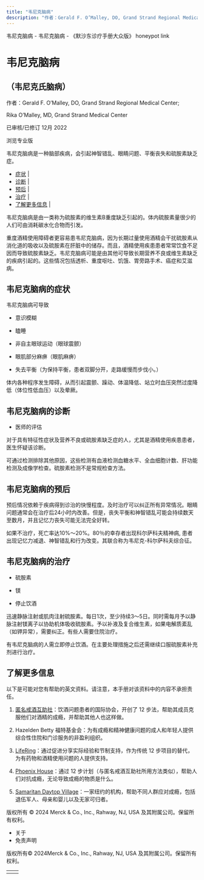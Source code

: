 ```yaml
---
title: "韦尼克脑病"
description: "作者：Gerald F. O’Malley, DO, Grand Strand Regional Medical Center;"
---
```


﻿韦尼克脑病 \- 韦尼克脑病 \- 《默沙东诊疗手册大众版》 honeypot link

# 韦尼克脑病

## （韦尼克氏脑病）

作者：Gerald F. O’Malley, DO, Grand Strand Regional Medical Center;

Rika O’Malley, MD, Grand Strand Medical Center

已审核/已修订 12月 2022

浏览专业版

韦尼克脑病是一种脑部疾病，会引起神智错乱、眼睛问题、平衡丧失和硫胺素缺乏症。

- [症状](#症状_v35322240_zh) \|
- [诊断](#诊断_v35322256_zh) \|
- [预后](#预后_v35322263_zh) \|
- [治疗](#治疗_v35322268_zh) \|
- [了解更多信息](#了解更多信息_v35322279_zh) \|

韦尼克脑病是由一类称为硫胺素的维生素B重度缺乏引起的。体内硫胺素量很少的人们可由消耗碳水化合物而引发。

重度酒精使用障碍者更容易患韦尼克脑病，因为长期过量使用酒精会干扰硫胺素从消化道的吸收以及硫胺素在肝脏中的储存。而且，酒精使用疾患患者常常饮食不足因而导致硫胺素缺乏。韦尼克脑病可能是由其他可导致长期营养不良或维生素缺乏的疾病引起的。这些情况包括透析、重度呕吐、饥饿、胃旁路手术、癌症和艾滋病。

## 韦尼克脑病的症状

韦尼克脑病可导致

- 意识模糊

- 瞌睡

- 非自主眼球运动（眼球震颤）

- 眼肌部分麻痹（眼肌麻痹）

- 失去平衡（为保持平衡，患者双脚分开，走路缓慢而步伐小。）


体内各种程序发生障碍，从而引起震颤、躁动、体温降低、站立时血压突然过度降低（体位性低血压）以及晕厥。

## 韦尼克脑病的诊断

- 医师的评估


对于具有特征性症状及营养不良或硫胺素缺乏症的人，尤其是酒精使用疾患患者，医生怀疑该诊断。

可通过检测排除其他原因，这些检测有血液检测血糖水平、全血细胞计数、肝功能检测及成像学检查。硫胺素检测不是常规检查方法。

## 韦尼克脑病的预后

预后情况依赖于疾病得到诊治的快慢程度。及时治疗可以纠正所有异常情况。眼睛问题通常会在治疗后24小时内改善。但是，丧失平衡和神智错乱可能会持续数天至数月，并且记忆力丧失可能无法完全好转。

如果不治疗，死亡率达10%～20%。80％的幸存者出现科尔萨科夫精神病, 患者出现记忆力减退、神智错乱和行为改变。其联合称为韦尼克-科尔萨科夫综合征。

## 韦尼克脑病的治疗

- 硫胺素

- 镁

- 停止饮酒


迅速静脉注射或肌肉注射硫胺素。每日1次，至少持续3～5日。同时需每月予以静脉注射镁离子以协助机体吸收硫胺素。予以补液及复合维生素，如果电解质紊乱（如钾异常），需要纠正。有些人需要住院治疗。

有韦尼克脑病的人需立即停止饮酒。在主要处理措施之后还需继续口服硫胺素补充剂进行治疗。

## 了解更多信息

以下是可能对您有帮助的英文资料。请注意，本手册对该资料中的内容不承担责任。

1. [匿名戒酒互助社](http://www.aa.org/)：饮酒问题患者的国际协会，开创了 12 步法，帮助其成员克服他们对酒精的成瘾，并帮助其他人也这样做。

2. Hazelden Betty 福特基金会：为有成瘾和精神健康问题的成人和年轻人提供综合性住院和门诊服务的非盈利组织。

3. [LifeRing](http://lifering.org/?gclid=CJjRgtzyxsYCFcaRHwodnIUBRw)：通过促进分享实际经验和节制支持，作为传统 12 步项目的替代，为有药物和酒精使用问题的人提供支持。

4. [Phoenix House](http://www.phoenixhouse.org/)：通过 12 步计划（与匿名戒酒互助社所用方法类似），帮助人们对抗成瘾，无论导致成瘾的物质是什么。

5. [Samaritan Daytop Village](http://www.samaritanvillage.org/)：一家纽约的机构，帮助不同人群应对成瘾，包括退伍军人、母亲和婴儿以及无家可归者。




版权所有 © 2024
Merck & Co., Inc., Rahway, NJ, USA 及其附属公司。保留所有权利。

- 关于
- 免责声明

版权所有© 2024Merck & Co., Inc., Rahway, NJ, USA 及其附属公司。保留所有权利。

|     |     |
| --- | --- |
|  |  |